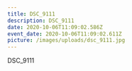 ```yaml
---
title: DSC_9111
description: DSC_9111
date: 2020-10-06T11:09:02.586Z
event_date: 2020-10-06T11:09:02.611Z
picture: /images/uploads/dsc_9111.jpg
---
```

DSC_9111